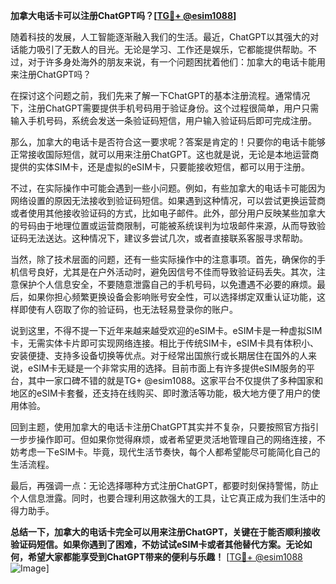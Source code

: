 **加拿大电话卡可以注册ChatGPT吗？[[TG💪+ @esim1088](https://t.me/s/esim1088)]**

随着科技的发展，人工智能逐渐融入我们的生活。最近，ChatGPT以其强大的对话能力吸引了无数人的目光。无论是学习、工作还是娱乐，它都能提供帮助。不过，对于许多身处海外的朋友来说，有一个问题困扰着他们：加拿大的电话卡能用来注册ChatGPT吗？

在探讨这个问题之前，我们先来了解一下ChatGPT的基本注册流程。通常情况下，注册ChatGPT需要提供手机号码用于验证身份。这个过程很简单，用户只需输入手机号码，系统会发送一条验证码短信，用户输入验证码后即可完成注册。

那么，加拿大的电话卡是否符合这一要求呢？答案是肯定的！只要你的电话卡能够正常接收国际短信，就可以用来注册ChatGPT。这也就是说，无论是本地运营商提供的实体SIM卡，还是虚拟的eSIM卡，只要能接收短信，都可以用于注册。

不过，在实际操作中可能会遇到一些小问题。例如，有些加拿大的电话卡可能因为网络设置的原因无法接收到验证码短信。如果遇到这种情况，可以尝试更换运营商或者使用其他接收验证码的方式，比如电子邮件。此外，部分用户反映某些加拿大的号码由于地理位置或运营商限制，可能被系统误判为垃圾邮件来源，从而导致验证码无法送达。这种情况下，建议多尝试几次，或者直接联系客服寻求帮助。

当然，除了技术层面的问题，还有一些实际操作中的注意事项。首先，确保你的手机信号良好，尤其是在户外活动时，避免因信号不佳而导致验证码丢失。其次，注意保护个人信息安全，不要随意泄露自己的手机号码，以免遭遇不必要的麻烦。最后，如果你担心频繁更换设备会影响账号安全性，可以选择绑定双重认证功能，这样即使有人窃取了你的验证码，也无法轻易登录你的账户。

说到这里，不得不提一下近年来越来越受欢迎的eSIM卡。eSIM卡是一种虚拟SIM卡，无需实体卡片即可实现网络连接。相比于传统SIM卡，eSIM卡具有体积小、安装便捷、支持多设备切换等优点。对于经常出国旅行或长期居住在国外的人来说，eSIM卡无疑是一个非常实用的选择。目前市面上有许多提供eSIM服务的平台，其中一家口碑不错的就是TG+ @esim1088。这家平台不仅提供了多种国家和地区的eSIM卡套餐，还支持在线购买、即时激活等功能，极大地方便了用户的使用体验。

回到主题，使用加拿大的电话卡注册ChatGPT其实并不复杂，只要按照官方指引一步步操作即可。但如果你觉得麻烦，或者希望更灵活地管理自己的网络连接，不妨考虑一下eSIM卡。毕竟，现代生活节奏快，每个人都希望能尽可能简化自己的生活流程。

最后，再强调一点：无论选择哪种方式注册ChatGPT，都要时刻保持警惕，防止个人信息泄露。同时，也要合理利用这款强大的工具，让它真正成为我们生活中的得力助手。

**总结一下，加拿大的电话卡完全可以用来注册ChatGPT，关键在于能否顺利接收验证码短信。如果你遇到了困难，不妨试试eSIM卡或者其他替代方案。无论如何，希望大家都能享受到ChatGPT带来的便利与乐趣！** [[TG💪+ @esim1088](https://t.me/s/esim1088) ![Image](https://i.postimg.cc/4NQfJmqS/Snipaste-2025-05-13-00-14-12.png)]